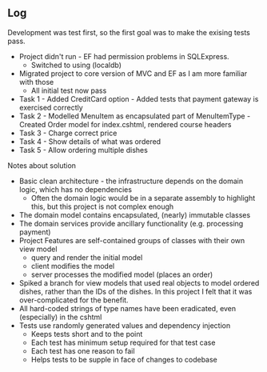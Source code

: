 ## Log
Development was test first, so the first goal was to make the exising tests pass.

* Project didn't run - EF had permission problems in SQLExpress.
	- Switched to using (localdb)
* Migrated project to core version of MVC and EF as I am more familiar with those
	- All initial test now pass
* Task 1 - Added CreditCard option
		 - Added tests that payment gateway is exercised correctly
* Task 2 - Modelled MenuItem as encapsulated part of MenuItemType
		 - Created Order model for index.cshtml, rendered course headers
* Task 3 - Charge correct price
* Task 4 - Show details of what was ordered
* Task 5 - Allow ordering multiple dishes

Notes about solution
* Basic clean architecture - the infrastructure depends on the domain logic, which has no dependencies
    - Often the domain logic would be in a separate assembly to highlight this, but this project is not complex enough
* The domain model contains encapsulated, (nearly) immutable classes
* The domain services provide ancillary functionality (e.g. processing payment)
* Project Features are self-contained groups of classes with their own view model
    - query and render the initial model
    - client modifies the model
    - server processes the modified model (places an order)
* Spiked a branch for view models that used real objects to model ordered dishes, rather than the IDs of the dishes.
    In this project I felt that it was over-complicated for the benefit.
* All hard-coded strings of type names have been eradicated, even (especially) in the cshtml
* Tests use randomly generated values and dependency injection
    - Keeps tests short and to the point
    - Each test has minimum setup required for that test case
    - Each test has one reason to fail
    - Helps tests to be supple in face of changes to codebase